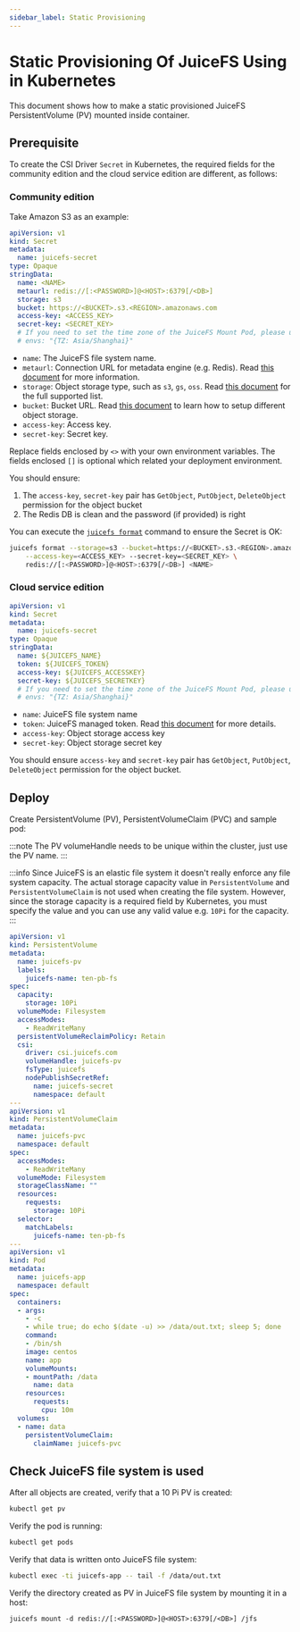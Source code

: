 ```yaml
---
sidebar_label: Static Provisioning
---
```


# Static Provisioning Of JuiceFS Using in Kubernetes

This document shows how to make a static provisioned JuiceFS PersistentVolume (PV) mounted inside container.

## Prerequisite

To create the CSI Driver `Secret` in Kubernetes, the required fields for the community edition and the cloud service edition are different, as follows:

### Community edition

Take Amazon S3 as an example:

```yaml {7-14}
apiVersion: v1
kind: Secret
metadata:
  name: juicefs-secret
type: Opaque
stringData:
  name: <NAME>
  metaurl: redis://[:<PASSWORD>]@<HOST>:6379[/<DB>]
  storage: s3
  bucket: https://<BUCKET>.s3.<REGION>.amazonaws.com
  access-key: <ACCESS_KEY>
  secret-key: <SECRET_KEY>
  # If you need to set the time zone of the JuiceFS Mount Pod, please uncomment the next line, the default is UTC time.
  # envs: "{TZ: Asia/Shanghai}"
```

- `name`: The JuiceFS file system name.
- `metaurl`: Connection URL for metadata engine (e.g. Redis). Read [this document](https://juicefs.com/docs/community/databases_for_metadata) for more information.
- `storage`: Object storage type, such as `s3`, `gs`, `oss`. Read [this document](https://juicefs.com/docs/community/how_to_setup_object_storage) for the full supported list.
- `bucket`: Bucket URL. Read [this document](https://juicefs.com/docs/community/how_to_setup_object_storage) to learn how to setup different object storage.
- `access-key`: Access key.
- `secret-key`: Secret key.

Replace fields enclosed by `<>` with your own environment variables. The fields enclosed `[]` is optional which related your deployment environment.

You should ensure:
1. The `access-key`, `secret-key` pair has `GetObject`, `PutObject`, `DeleteObject` permission for the object bucket
2. The Redis DB is clean and the password (if provided) is right

You can execute the [`juicefs format`](https://juicefs.com/docs/community/command_reference#juicefs-format) command to ensure the Secret is OK:

```sh
juicefs format --storage=s3 --bucket=https://<BUCKET>.s3.<REGION>.amazonaws.com \
    --access-key=<ACCESS_KEY> --secret-key=<SECRET_KEY> \
    redis://[:<PASSWORD>]@<HOST>:6379[/<DB>] <NAME>
```

### Cloud service edition

```yaml {7-12}
apiVersion: v1
kind: Secret
metadata:
  name: juicefs-secret
type: Opaque
stringData:
  name: ${JUICEFS_NAME}
  token: ${JUICEFS_TOKEN}
  access-key: ${JUICEFS_ACCESSKEY}
  secret-key: ${JUICEFS_SECRETKEY}
  # If you need to set the time zone of the JuiceFS Mount Pod, please uncomment the next line, the default is UTC time.
  # envs: "{TZ: Asia/Shanghai}"
```

- `name`: JuiceFS file system name
- `token`: JuiceFS managed token. Read [this document](https://juicefs.com/docs/cloud/metadata#token-management) for more details.
- `access-key`: Object storage access key
- `secret-key`: Object storage secret key

You should ensure `access-key` and `secret-key` pair has `GetObject`, `PutObject`, `DeleteObject` permission for the object bucket.

## Deploy

Create PersistentVolume (PV), PersistentVolumeClaim (PVC) and sample pod:

:::note
The PV volumeHandle needs to be unique within the cluster, just use the PV name.
:::

:::info
Since JuiceFS is an elastic file system it doesn't really enforce any file system capacity. The actual storage capacity value in `PersistentVolume` and `PersistentVolumeClaim` is not used when creating the file system. However, since the storage capacity is a required field by Kubernetes, you must specify the value and you can use any valid value e.g. `10Pi` for the capacity.
:::

```yaml
apiVersion: v1
kind: PersistentVolume
metadata:
  name: juicefs-pv
  labels:
    juicefs-name: ten-pb-fs
spec:
  capacity:
    storage: 10Pi
  volumeMode: Filesystem
  accessModes:
    - ReadWriteMany
  persistentVolumeReclaimPolicy: Retain
  csi:
    driver: csi.juicefs.com
    volumeHandle: juicefs-pv
    fsType: juicefs
    nodePublishSecretRef:
      name: juicefs-secret
      namespace: default
---
apiVersion: v1
kind: PersistentVolumeClaim
metadata:
  name: juicefs-pvc
  namespace: default
spec:
  accessModes:
    - ReadWriteMany
  volumeMode: Filesystem
  storageClassName: ""
  resources:
    requests:
      storage: 10Pi
  selector:
    matchLabels:
      juicefs-name: ten-pb-fs
---
apiVersion: v1
kind: Pod
metadata:
  name: juicefs-app
  namespace: default
spec:
  containers:
  - args:
    - -c
    - while true; do echo $(date -u) >> /data/out.txt; sleep 5; done
    command:
    - /bin/sh
    image: centos
    name: app
    volumeMounts:
    - mountPath: /data
      name: data
    resources:
      requests:
        cpu: 10m
  volumes:
  - name: data
    persistentVolumeClaim:
      claimName: juicefs-pvc
```

## Check JuiceFS file system is used

After all objects are created, verify that a 10 Pi PV is created:

```sh
kubectl get pv
```

Verify the pod is running:

```sh
kubectl get pods
```

Verify that data is written onto JuiceFS file system:

```sh
kubectl exec -ti juicefs-app -- tail -f /data/out.txt
```

Verify the directory created as PV in JuiceFS file system by mounting it in a host:

```
juicefs mount -d redis://[:<PASSWORD>]@<HOST>:6379[/<DB>] /jfs
```
